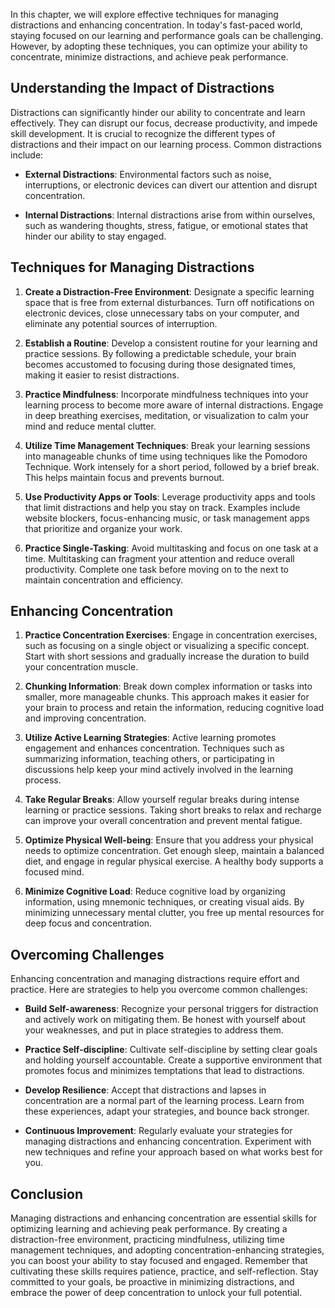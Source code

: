
In this chapter, we will explore effective techniques for managing distractions and enhancing concentration. In today's fast-paced world, staying focused on our learning and performance goals can be challenging. However, by adopting these techniques, you can optimize your ability to concentrate, minimize distractions, and achieve peak performance.

Understanding the Impact of Distractions
----------------------------------------

Distractions can significantly hinder our ability to concentrate and learn effectively. They can disrupt our focus, decrease productivity, and impede skill development. It is crucial to recognize the different types of distractions and their impact on our learning process. Common distractions include:

* **External Distractions**: Environmental factors such as noise, interruptions, or electronic devices can divert our attention and disrupt concentration.

* **Internal Distractions**: Internal distractions arise from within ourselves, such as wandering thoughts, stress, fatigue, or emotional states that hinder our ability to stay engaged.

Techniques for Managing Distractions
------------------------------------

1. **Create a Distraction-Free Environment**: Designate a specific learning space that is free from external disturbances. Turn off notifications on electronic devices, close unnecessary tabs on your computer, and eliminate any potential sources of interruption.

2. **Establish a Routine**: Develop a consistent routine for your learning and practice sessions. By following a predictable schedule, your brain becomes accustomed to focusing during those designated times, making it easier to resist distractions.

3. **Practice Mindfulness**: Incorporate mindfulness techniques into your learning process to become more aware of internal distractions. Engage in deep breathing exercises, meditation, or visualization to calm your mind and reduce mental clutter.

4. **Utilize Time Management Techniques**: Break your learning sessions into manageable chunks of time using techniques like the Pomodoro Technique. Work intensely for a short period, followed by a brief break. This helps maintain focus and prevents burnout.

5. **Use Productivity Apps or Tools**: Leverage productivity apps and tools that limit distractions and help you stay on track. Examples include website blockers, focus-enhancing music, or task management apps that prioritize and organize your work.

6. **Practice Single-Tasking**: Avoid multitasking and focus on one task at a time. Multitasking can fragment your attention and reduce overall productivity. Complete one task before moving on to the next to maintain concentration and efficiency.

Enhancing Concentration
-----------------------

1. **Practice Concentration Exercises**: Engage in concentration exercises, such as focusing on a single object or visualizing a specific concept. Start with short sessions and gradually increase the duration to build your concentration muscle.

2. **Chunking Information**: Break down complex information or tasks into smaller, more manageable chunks. This approach makes it easier for your brain to process and retain the information, reducing cognitive load and improving concentration.

3. **Utilize Active Learning Strategies**: Active learning promotes engagement and enhances concentration. Techniques such as summarizing information, teaching others, or participating in discussions help keep your mind actively involved in the learning process.

4. **Take Regular Breaks**: Allow yourself regular breaks during intense learning or practice sessions. Taking short breaks to relax and recharge can improve your overall concentration and prevent mental fatigue.

5. **Optimize Physical Well-being**: Ensure that you address your physical needs to optimize concentration. Get enough sleep, maintain a balanced diet, and engage in regular physical exercise. A healthy body supports a focused mind.

6. **Minimize Cognitive Load**: Reduce cognitive load by organizing information, using mnemonic techniques, or creating visual aids. By minimizing unnecessary mental clutter, you free up mental resources for deep focus and concentration.

Overcoming Challenges
---------------------

Enhancing concentration and managing distractions require effort and practice. Here are strategies to help you overcome common challenges:

* **Build Self-awareness**: Recognize your personal triggers for distraction and actively work on mitigating them. Be honest with yourself about your weaknesses, and put in place strategies to address them.

* **Practice Self-discipline**: Cultivate self-discipline by setting clear goals and holding yourself accountable. Create a supportive environment that promotes focus and minimizes temptations that lead to distractions.

* **Develop Resilience**: Accept that distractions and lapses in concentration are a normal part of the learning process. Learn from these experiences, adapt your strategies, and bounce back stronger.

* **Continuous Improvement**: Regularly evaluate your strategies for managing distractions and enhancing concentration. Experiment with new techniques and refine your approach based on what works best for you.

Conclusion
----------

Managing distractions and enhancing concentration are essential skills for optimizing learning and achieving peak performance. By creating a distraction-free environment, practicing mindfulness, utilizing time management techniques, and adopting concentration-enhancing strategies, you can boost your ability to stay focused and engaged. Remember that cultivating these skills requires patience, practice, and self-reflection. Stay committed to your goals, be proactive in minimizing distractions, and embrace the power of deep concentration to unlock your full potential.
